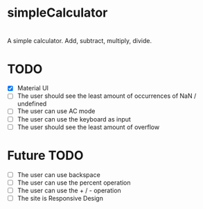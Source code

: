 # simpleCalculator
#

A simple calculator. Add, subtract, multiply, divide.

# TODO 
- [x] Material UI
- [ ] The user should see the least amount of occurrences of NaN / undefined
- [ ] The user can use AC mode 
- [ ] The user can use the keyboard as input
- [ ] The user should see the least amount of overflow

# Future TODO
- [ ] The user can use backspace 
- [ ] The user can use the percent operation
- [ ] The user can use the + / - operation
- [ ] The site is Responsive Design 
